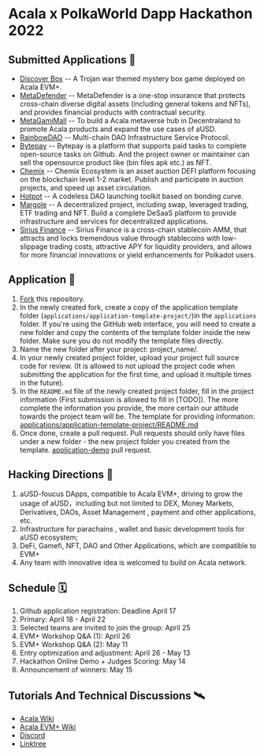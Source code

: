 # Acala x PolkaWorld Dapp Hackathon 2022

## Submitted Applications 📑

- [Discover Box](applications/DiscoverBox/README.md) -- A Trojan war themed mystery box game deployed on Acala EVM+.
- [MetaDefender](applications/Meta-Defender/) -- MetaDefender is a one-stop insurance that protects cross-chain diverse digital assets (including general tokens and NFTs), and provides financial products with contractual security. 
- [MetaGamiMall](applications/application-template-project-MetaGamiMall%20Acala%20Meta%20Hub/) -- To build a Acala metaverse hub in Decentraland to promote Acala products and expand the use cases of aUSD.
- [RainbowDAO](applications/RainbowDAO%20Protocol/) -- Multi-chain DAO Infrastructure Service Protocol.
- [Bytepay](applications/bytepay/) -- Bytepay is a platform that supports paid tasks to complete open-source tasks on Github. And the project owner or maintainer can sell the opensource product like (bin files apk etc.) as NFT.
- [Chemix](applications/chemix-ecosystem/) -- Chemix Ecosystem is an asset auction DEFI platform focusing on the blockchain level 1-2 market. Publish and participate in auction projects, and speed up asset circulation.
- [Hotpot](applications/hotpot/) -- A codeless DAO launching toolkit based on bonding curve.
- [Margole](applications/margole/) -- A decentralized project, including swap, leveraged trading, ETF trading and NFT. Build a complete DeSaaS platform to provide infrastructure and services for decentralized applications.
- [Sirius Finance](applications/siriusFinance/) -- Sirius Finance is a cross-chain stablecoin AMM, that attracts and locks tremendous value through stablecoins with low-slippage trading costs, attractive APY for liquidity providers, and allows for more financial innovations or yield enhancements for Polkadot users.


## Application 🎯

1. [Fork](https://github.com/Acala-EVM-Dapps/Acala-PolkaWorld-Dapp-Hackathon-2022/fork) this repository.
2. In the newly created fork, create a copy of the application template folder (`applications/application-template-project/`)in the `applications` folder. If you're using the GitHub web interface, you will need to create a new folder and copy the contents of the template folder inside the new folder. Make sure you do not modify the template files directly.
3. Name the new folder after your project: project_name/.
4. In your newly created project folder, upload your project full source code for review. (It is allowed to not upload the project code when submitting the application for the first time, and upload it multiple times in the future).
5. In the `README.md` file of the newly created project folder, fill in the project information (First submission is allowed to fill in [TODO]). The more complete the information you provide, the more certain our attitude towards the project team will be. The template for providing information: [applications/application-template-project/README.md](https://github.com/Acala-EVM-Dapps/Acala-PolkaWorld-Dapp-Hackathon-2022/blob/main/applications/application-template-project/README.md)
6. Once done, create a pull request. Pull requests should only have files under a new folder - the new project folder you created from the template. [application-demo](https://github.com/Acala-EVM-Dapps/Acala-PolkaWorld-Dapp-Hackathon-2022/pull/1/files) pull request.


## Hacking Directions 🎏

1. aUSD-foucus DApps, compatible to Acala EVM+, driving to grow the usage of aUSD，including but not limited to DEX, Money Markets, Derivatives, DAOs, Asset Management , payment and other applications, etc. 
2. Infrastructure for parachains , wallet and basic development tools for aUSD ecosystem;
3. DeFi, Gamefi, NFT, DAO and Other Applications, which are compatible to EVM+
4. Any team with innovative idea is welcomed to build on Acala network.

## Schedule 🗓

1. Github application registration: Deadline April 17
2. Primary: April 18 - April 22
3. Selected teams are invited to join the group: April 25
4. EVM+ Workshop Q&A (1): April 26
5. EVM+ Workshop Q&A (2): May 11
6. Entry optimization and adjustment: April 26 - May 13
7. Hackathon Online Demo + Judges Scoring: May 14
8. Announcement of winners: May 15

## Tutorials And Technical Discussions 🛰

- [Acala Wiki](https://wiki.acala.network/)
- [Acala EVM+ Wiki](https://evmdocs.acala.network/)
- [Discord](https://discord.com/invite/6QHVY4X)
- [Linktree](https://linktr.ee/acalanetwork)
